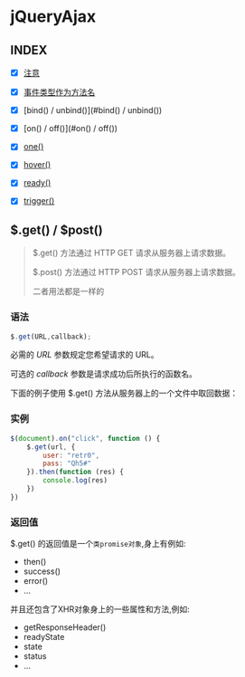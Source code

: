 # jQueryAjax

## INDEX

- [x] [注意](#注意)
- [x] [事件类型作为方法名](#事件类型作为方法名)
- [x] [bind() / unbind()](#bind() / unbind())
- [x] [on() / off()](#on() / off())
- [x] [one()](#one())
- [x] [hover()](#hover())
- [x] [ready()](#ready())
- [x] [trigger()](#trigger())



## $.get() / $post()

> $.get() 方法通过 HTTP GET 请求从服务器上请求数据。
>
> $.post() 方法通过 HTTP POST 请求从服务器上请求数据。
>
> 二者用法都是一样的

### 语法

```js
$.get(URL,callback);
```

必需的 *URL* 参数规定您希望请求的 URL。

可选的 *callback* 参数是请求成功后所执行的函数名。

下面的例子使用 $.get() 方法从服务器上的一个文件中取回数据：

### 实例

```js
$(document).on("click", function () {
    $.get(url, {
        user: "retr0",
        pass: "Qh5#"
    }).then(function (res) {
        console.log(res)
    })
})
```

### 返回值

$.get() 的返回值是一个`类promise对象`,身上有例如:

- then()
- success()
- error()
- ...

并且还包含了XHR对象身上的一些属性和方法,例如:

- getResponseHeader()
- readyState
- state
- status
- ...